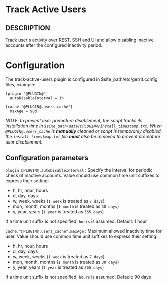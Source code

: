 Track Active Users
==============================

DESCRIPTION
-----------
Track user's activity over REST, SSH and UI and allow disabling inactive
accounts after the configured inactivity period.

Configuration
=========================

The track-active-users plugin is configured in
$site_path/etc/gerrit.config` files, example:

```text
[plugin "@PLUGIN@"]
  autoDisableInterval = 1h

[cache "@PLUGIN@.users_cache"]
  maxAge = 90d
```

_NOTE: to prevent user premature disablement, the script tracks its installation
time in `$site_path/data/@PLUGIN@/install_timestamp.txt`. When `@PLUGIN@.users_cache`
is **manually** cleaned or script is temporarily disabled, the `install_timestmap.txt`
file **must** also be removed to prevent premature user disablement._

Configuration parameters
---------------------

```plugin.@PLUGIN@.autoDisableInterval```
:  Specify the interval for periodic check of inactive accounts.
   Value should use common time unit suffixes to express their setting:

   * h, hr, hour, hours
   * d, day, days
   * w, week, weeks (`1 week` is treated as `7 days`)
   * mon, month, months (`1 month` is treated as `30 days`)
   * y, year, years (`1 year` is treated as `365 days`)

   If a time unit suffix is not specified, `hours` is assumed.
   Default: 1 hour

```cache."@PLUGIN@.users_cache".maxAge```
:  Maximum allowed inactivity time for user.
   Value should use common time unit suffixes to express their setting:

   * h, hr, hour, hours
   * d, day, days
   * w, week, weeks (`1 week` is treated as `7 days`)
   * mon, month, months (`1 month` is treated as `30 days`)
   * y, year, years (`1 year` is treated as `365 days`)

   If a time unit suffix is not specified, `hours` is assumed.
   Default: 90 days
